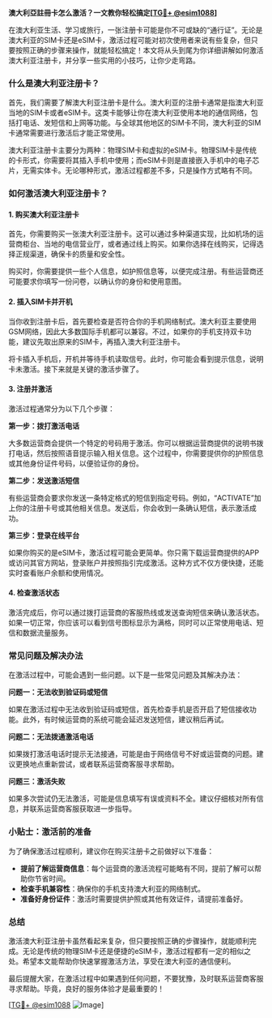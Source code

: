 **澳大利亞註冊卡怎么激活？一文教你轻松搞定[[TG💪+ @esim1088](https://t.me/s/esim1088)]**

在澳大利亚生活、学习或旅行，一张注册卡可能是你不可或缺的“通行证”。无论是澳大利亚的SIM卡还是eSIM卡，激活过程可能对初次使用者来说有些复杂，但只要按照正确的步骤来操作，就能轻松搞定！本文将从头到尾为你详细讲解如何激活澳大利亚注册卡，并分享一些实用的小技巧，让你少走弯路。

### 什么是澳大利亚注册卡？

首先，我们需要了解澳大利亚注册卡是什么。澳大利亚的注册卡通常是指澳大利亚当地的SIM卡或者eSIM卡。这类卡能够让你在澳大利亚使用本地的通信网络，包括打电话、发短信和上网等功能。与全球其他地区的SIM卡不同，澳大利亚的SIM卡通常需要进行激活后才能正常使用。

澳大利亚注册卡主要分为两种：物理SIM卡和虚拟的eSIM卡。物理SIM卡是传统的卡形式，你需要将其插入手机中使用；而eSIM卡则是直接嵌入手机中的电子芯片，无需实体卡。无论哪种形式，激活过程都差不多，只是操作方式略有不同。

### 如何激活澳大利亚注册卡？

#### 1. 购买澳大利亚注册卡

首先，你需要购买一张澳大利亚注册卡。这可以通过多种渠道实现，比如机场的运营商柜台、当地的电信营业厅，或者通过线上购买。如果你选择在线购买，记得选择正规渠道，确保卡的质量和安全性。

购买时，你需要提供一些个人信息，如护照信息等，以便完成注册。有些运营商还可能要求你填写一份问卷，以确认你的身份和使用意图。

#### 2. 插入SIM卡并开机

当你收到注册卡后，首先要检查是否符合你的手机网络制式。澳大利亚主要使用GSM网络，因此大多数国际手机都可以兼容。不过，如果你的手机支持双卡功能，建议先取出原来的SIM卡，再插入澳大利亚注册卡。

将卡插入手机后，开机并等待手机读取信号。此时，你可能会看到提示信息，说明卡未激活。接下来就是关键的激活步骤了。

#### 3. 注册并激活

激活过程通常分为以下几个步骤：

**第一步：拨打激活电话**

大多数运营商会提供一个特定的号码用于激活。你可以根据运营商提供的说明书拨打电话，然后按照语音提示输入相关信息。这个过程中，你需要提供你的护照信息或其他身份证件号码，以便验证你的身份。

**第二步：发送激活短信**

有些运营商会要求你发送一条特定格式的短信到指定号码。例如，“ACTIVATE”加上你的注册卡号或其他相关信息。发送后，你会收到一条确认短信，表示激活成功。

**第三步：登录在线平台**

如果你购买的是eSIM卡，激活过程可能会更简单。你只需下载运营商提供的APP或访问其官方网站，登录账户并按照指引完成激活。这种方式不仅方便快捷，还能实时查看账户余额和使用情况。

#### 4. 检查激活状态

激活完成后，你可以通过拨打运营商的客服热线或发送查询短信来确认激活状态。如果一切正常，你应该可以看到信号图标显示为满格，同时可以正常使用电话、短信和数据流量服务。

### 常见问题及解决办法

在激活过程中，可能会遇到一些问题。以下是一些常见问题及其解决办法：

**问题一：无法收到验证码或短信**

如果在激活过程中无法收到验证码或短信，首先检查手机是否开启了短信接收功能。此外，有时候运营商的系统可能会延迟发送短信，建议稍后再试。

**问题二：无法拨通激活电话**

如果拨打激活电话时提示无法接通，可能是由于网络信号不好或运营商的问题。建议更换地点重新尝试，或者联系运营商客服寻求帮助。

**问题三：激活失败**

如果多次尝试仍无法激活，可能是信息填写有误或资料不全。建议仔细核对所有信息，并联系运营商客服获取进一步指导。

### 小贴士：激活前的准备

为了确保激活过程顺利，建议你在购买注册卡之前做好以下准备：

- **提前了解运营商信息**：每个运营商的激活流程可能略有不同，提前了解可以帮助你节省时间。
- **检查手机兼容性**：确保你的手机支持澳大利亚的网络制式。
- **准备好身份证件**：激活时需要提供护照或其他有效证件，请提前准备好。

### 总结

激活澳大利亚注册卡虽然看起来复杂，但只要按照正确的步骤操作，就能顺利完成。无论是传统的物理SIM卡还是便捷的eSIM卡，激活过程都有一定的相似之处。希望本文能帮助你快速掌握激活方法，享受在澳大利亚的通信便利。

最后提醒大家，在激活过程中如果遇到任何问题，不要犹豫，及时联系运营商客服寻求帮助。毕竟，良好的服务体验才是最重要的！

[[TG💪+ @esim1088](https://t.me/s/esim1088) ![Image](https://i.postimg.cc/4NQfJmqS/Snipaste-2025-05-13-00-14-12.png)]